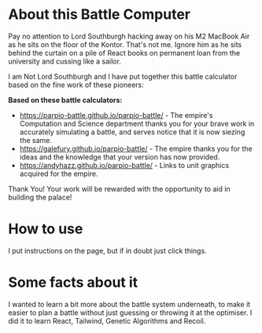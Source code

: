 # About this Battle Computer
Pay no attention to Lord Southburgh hacking away on his M2 MacBook Air as he sits on the floor of the Kontor. That's not me. Ignore him as he sits behind the curtain on a pile of React books on permanent loan from the university and cussing like a sailor.

I am Not Lord Southburgh and I have put together this battle calculator based on the fine work of these pioneers:

**Based on these battle calculators:**
* https://parpio-battle.github.io/parpio-battle/ - The empire's Computation and Science department thanks you for your brave work in accurately simulating a battle, and serves notice that it is now siezing the same.
* https://galefury.github.io/parpio-battle/ - The empire thanks you for the ideas and the knowledge that your version has now provided.
* https://andyhazz.github.io/parpio-battle/ - Links to unit graphics acquired for the empire.

Thank You! Your work will be rewarded with the opportunity to aid in building the palace!

# How to use

I put instructions on the page, but if in doubt just click things.

# Some facts about it

I wanted to learn a bit more about the battle system underneath, to make it easier to plan a battle without just guessing or throwing it at the optimiser. 
I did it to learn React, Tailwind, Genetic Algorithms and Recoil.